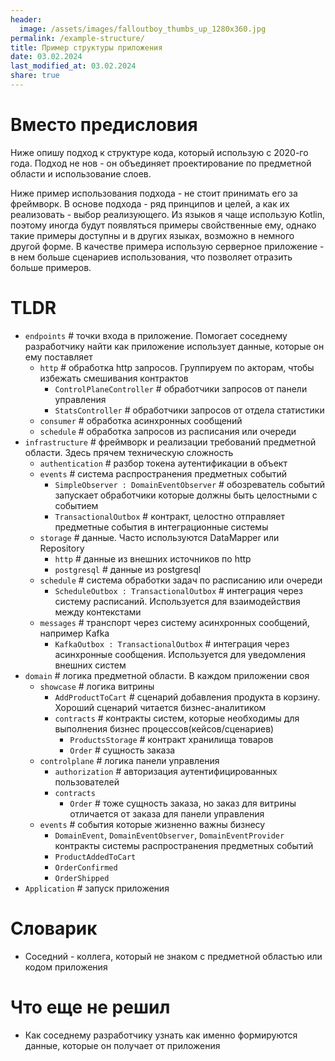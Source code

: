 ```yaml
---
header:
  image: /assets/images/falloutboy_thumbs_up_1280x360.jpg
permalink: /example-structure/
title: Пример структуры приложения
date: 03.02.2024
last_modified_at: 03.02.2024
share: true
---
```


# Вместо предисловия

Ниже опишу подход к структуре кода, который использую с 2020-го года. Подход не нов - он объединяет проектирование
по предметной области и использование слоев.

Ниже пример использования подхода - не стоит принимать его за фреймворк. В основе подхода - ряд принципов и целей,
а как их реализовать - выбор реализующего.
Из языков я чаще использую Kotlin, поэтому иногда будут появляться примеры свойственные ему, однако
такие примеры доступны и в других языках, возможно в немного другой форме.
В качестве примера использую серверное приложение - в нем больше сценариев использования, что позволяет
отразить больше примеров.

# TLDR

- `endpoints` # точки входа в приложение. Помогает соседнему разработчику найти как приложение использует данные, которые он ему поставляет
  - `http` # обработка http запросов. Группируем по акторам, чтобы избежать смешивания контрактов
    - `ControlPlaneController` # обработчики запросов от панели управления
    - `StatsController` # обработчики запросов от отдела статистики
  - `consumer` # обработка асинхронных сообщений
  - `schedule` # обработка запросов из расписания или очереди
- `infrastructure` # фреймворк и реализации требований предметной области. Здесь прячем техническую сложность
  - `authentication` # разбор токена аутентификации в объект
  - `events` # система распространения предметных событий
    - `SimpleObserver : DomainEventObserver` # обозреватель событий запускает обработчики которые должны быть целостными с событием
    - `TransactionalOutbox` # контракт, целостно отправляет предметные события в интеграционные системы
  - `storage` # данные. Часто используются DataMapper или Repository
    - `http` # данные из внешних источников по http
    - `postgresql` # данные из postgresql
  - `schedule` # система обработки задач по расписанию или очереди
    - `ScheduleOutbox : TransactionalOutbox` # интеграция через систему расписаний. Используется для взаимодействия между контекстами
  - `messages` # транспорт через систему асинхронных сообщений, например Kafka
    - `KafkaOutbox : TransactionalOutbox` # интеграция через асинхронные сообщения. Используется для уведомления внешних систем
- `domain` # логика предметной области. В каждом приложении своя
  - `showcase` # логика витрины
    - `AddProductToCart` # сценарий добавления продукта в корзину. Хороший сценарий читается бизнес-аналитиком
    - `contracts` # контракты систем, которые необходимы для выполнения бизнес процессов(кейсов/сценариев)
      - `ProductsStorage` # контракт хранилища товаров
      - `Order` # сущность заказа
  - `controlplane` # логика панели управления
    - `authorization` # авторизация аутентифицированных пользователей
    - `contracts`
      - `Order` # тоже сущность заказа, но заказ для витрины отличается от заказа для панели управления
  - `events` # события которые жизненно важны бизнесу
    - `DomainEvent`, `DomainEventObserver`, `DomainEventProvider` контракты системы распространения предметных событий
    - `ProductAddedToCart`
    - `OrderConfirmed`
    - `OrderShipped`
- `Application` # запуск приложения

# Словарик

- Соседний - коллега, который не знаком с предметной областью или кодом приложения

# Что еще не решил

- Как соседнему разработчику узнать как именно формируются данные, которые он получает от приложения
